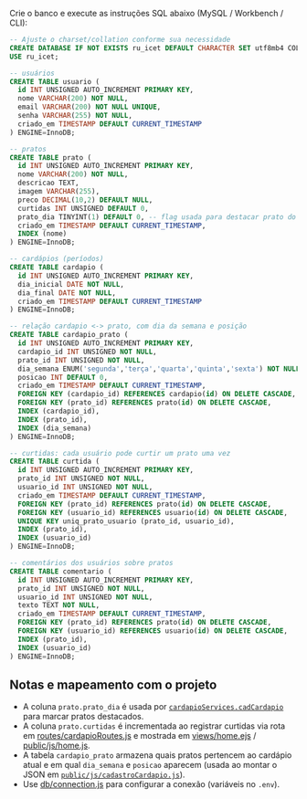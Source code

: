 Crie o banco e execute as instruções SQL abaixo (MySQL / Workbench / CLI):

```sql
-- Ajuste o charset/collation conforme sua necessidade
CREATE DATABASE IF NOT EXISTS ru_icet DEFAULT CHARACTER SET utf8mb4 COLLATE utf8mb4_unicode_ci;
USE ru_icet;

-- usuários
CREATE TABLE usuario (
  id INT UNSIGNED AUTO_INCREMENT PRIMARY KEY,
  nome VARCHAR(200) NOT NULL,
  email VARCHAR(200) NOT NULL UNIQUE,
  senha VARCHAR(255) NOT NULL,
  criado_em TIMESTAMP DEFAULT CURRENT_TIMESTAMP
) ENGINE=InnoDB;

-- pratos
CREATE TABLE prato (
  id INT UNSIGNED AUTO_INCREMENT PRIMARY KEY,
  nome VARCHAR(200) NOT NULL,
  descricao TEXT,
  imagem VARCHAR(255),
  preco DECIMAL(10,2) DEFAULT NULL,
  curtidas INT UNSIGNED DEFAULT 0,
  prato_dia TINYINT(1) DEFAULT 0, -- flag usada para destacar prato do dia
  criado_em TIMESTAMP DEFAULT CURRENT_TIMESTAMP,
  INDEX (nome)
) ENGINE=InnoDB;

-- cardápios (períodos)
CREATE TABLE cardapio (
  id INT UNSIGNED AUTO_INCREMENT PRIMARY KEY,
  dia_inicial DATE NOT NULL,
  dia_final DATE NOT NULL,
  criado_em TIMESTAMP DEFAULT CURRENT_TIMESTAMP
) ENGINE=InnoDB;

-- relação cardapio <-> prato, com dia da semana e posição
CREATE TABLE cardapio_prato (
  id INT UNSIGNED AUTO_INCREMENT PRIMARY KEY,
  cardapio_id INT UNSIGNED NOT NULL,
  prato_id INT UNSIGNED NOT NULL,
  dia_semana ENUM('segunda','terça','quarta','quinta','sexta') NOT NULL,
  posicao INT DEFAULT 0,
  criado_em TIMESTAMP DEFAULT CURRENT_TIMESTAMP,
  FOREIGN KEY (cardapio_id) REFERENCES cardapio(id) ON DELETE CASCADE,
  FOREIGN KEY (prato_id) REFERENCES prato(id) ON DELETE CASCADE,
  INDEX (cardapio_id),
  INDEX (prato_id),
  INDEX (dia_semana)
) ENGINE=InnoDB;

-- curtidas: cada usuário pode curtir um prato uma vez
CREATE TABLE curtida (
  id INT UNSIGNED AUTO_INCREMENT PRIMARY KEY,
  prato_id INT UNSIGNED NOT NULL,
  usuario_id INT UNSIGNED NOT NULL,
  criado_em TIMESTAMP DEFAULT CURRENT_TIMESTAMP,
  FOREIGN KEY (prato_id) REFERENCES prato(id) ON DELETE CASCADE,
  FOREIGN KEY (usuario_id) REFERENCES usuario(id) ON DELETE CASCADE,
  UNIQUE KEY uniq_prato_usuario (prato_id, usuario_id),
  INDEX (prato_id),
  INDEX (usuario_id)
) ENGINE=InnoDB;

-- comentários dos usuários sobre pratos
CREATE TABLE comentario (
  id INT UNSIGNED AUTO_INCREMENT PRIMARY KEY,
  prato_id INT UNSIGNED NOT NULL,
  usuario_id INT UNSIGNED NOT NULL,
  texto TEXT NOT NULL,
  criado_em TIMESTAMP DEFAULT CURRENT_TIMESTAMP,
  FOREIGN KEY (prato_id) REFERENCES prato(id) ON DELETE CASCADE,
  FOREIGN KEY (usuario_id) REFERENCES usuario(id) ON DELETE CASCADE,
  INDEX (prato_id),
  INDEX (usuario_id)
) ENGINE=InnoDB;
```

## Notas e mapeamento com o projeto

- A coluna `prato.prato_dia` é usada por [`cardapioServices.cadCardapio`](services/cardapioServices.js) para marcar pratos destacados.
- A coluna `prato.curtidas` é incrementada ao registrar curtidas via rota em [routes/cardapioRoutes.js](routes/cardapioRoutes.js) e mostrada em [views/home.ejs](views/home.ejs) / [public/js/home.js](public/js/home.js).
- A tabela `cardapio_prato` armazena quais pratos pertencem ao cardápio atual e em qual `dia_semana` e `posicao` aparecem (usada ao montar o JSON em [`public/js/cadastroCardapio.js`](public/js/cadastroCardapio.js)).
- Use [db/connection.js](db/connection.js) para configurar a conexão (variáveis no `.env`).
